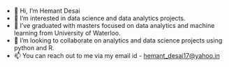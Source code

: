 - 👋 Hi, I’m Hemant Desai
- 👀 I’m interested in data science and data analytics projects.
- 🌱 I’ve graduated with masters focused on data analytics and machine learning from University of Waterloo.
- 💞️ I’m looking to collaborate on analytics and data science projects using python and R.
- 📫 You can reach out to me via my email id - hemant_desai17@yahoo.in

<!---
hemant-uwaterloo/hemant-uwaterloo is a ✨ special ✨ repository because its `README.md` (this file) appears on your GitHub profile.
You can click the Preview link to take a look at your changes.
--->
